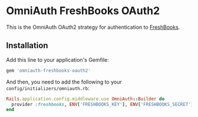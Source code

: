# OmniAuth FreshBooks OAuth2

This is the OmniAuth OAuth2 strategy for authentication to [FreshBooks](https://www.freshbooks.com/api/authentication).

## Installation

Add this line to your application's Gemfile:

```ruby
gem 'omniauth-freshbooks-oauth2'
```

And then, you need to add the following to your `config/initializers/omniauth.rb`:

```ruby
Rails.application.config.middleware.use OmniAuth::Builder do
  provider :freshbooks, ENV['FRESHBOOKS_KEY'], ENV['FRESHBOOKS_SECRET'] 
end
```
